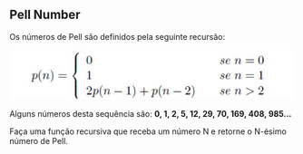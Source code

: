 ## Pell Number

Os números de Pell são definidos pela seguinte recursão:

![](pell.jpg)

Alguns números desta sequência são: **0, 1, 2, 5, 12, 29, 70, 169, 408, 985...**

Faça uma função recursiva que receba um número N e retorne o N-ésimo número de
Pell.